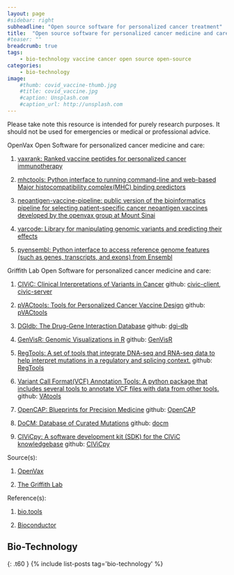 ```yaml
---
layout: page
#sidebar: right
subheadline: "Open source software for personalized cancer treatment"
title:  "Open source software for personalized cancer medicine and care"
#teaser: ""
breadcrumb: true
tags:
    - bio-technology vaccine cancer open source open-source
categories:
    - bio-technology
image:
    #thumb: covid_vaccine-thumb.jpg
    #title: covid_vaccine.jpg
    #caption: Unsplash.com
    #caption_url: http://unsplash.com
---
```


Please take note this resource is intended for purely research purposes. It should not be used for emergencies or medical or professional advice.


OpenVax Open Software for personalized cancer medicine and care:

1. [vaxrank: Ranked vaccine peptides for personalized cancer immunotherapy](https://github.com/openvax/vaxrank)

2. [mhctools: Python interface to running command-line and web-based Major histocompatibility complex(MHC) binding predictors](https://github.com/openvax/mhctools)

3. [neoantigen-vaccine-pipeline: public version of the bioinformatics pipeline for selecting patient-specific cancer neoantigen vaccines developed by the openvax group at Mount Sinai](https://github.com/openvax/neoantigen-vaccine-pipeline)

4. [varcode: Library for manipulating genomic variants and predicting their effects ](https://github.com/openvax/varcode)

5. [pyensembl: Python interface to access reference genome features (such as genes, transcripts, and exons) from Ensembl](https://github.com/openvax/pyensembl) 


Griffith Lab Open Software for personalized cancer medicine and care:
 
1. [CIViC: Clinical Interpretations of Variants in Cancer](https://civicdb.org/home) 
   github: [civic-client](https://github.com/griffithlab/civic-client), [civic-server](https://github.com/griffithlab/civic-server)

2. [pVACtools: Tools for Personalized Cancer Vaccine Design](http://pvactools.org/) 
   github: [pVACtools](https://github.com/griffithlab/pVACtools)

3. [DGIdb: The Drug-Gene Interaction Database](https://dgidb.org/)
   github: [dgi-db](https://dgidb.org/)
   
4. [GenVisR: Genomic Visualizations in R](https://bioconductor.org/packages/release/bioc/html/GenVisR.html)
   github: [GenVisR](https://github.com/griffithlab/GenVisR)

5. [RegTools: A set of tools that integrate DNA-seq and RNA-seq data to help interpret mutations in a regulatory and splicing context.](http://regtools.org/)
   github: [RegTools](https://github.com/griffithlab/regtools)

6. [Variant Call Format(VCF) Annotation Tools: A python package that includes several tools to annotate VCF files with data from other tools.](http://vatools.org/)
   github: [VAtools](https://github.com/griffithlab/VAtools)

7. [OpenCAP: Blueprints for Precision Medicine](http://opencap.org/)
   github: [OpenCAP](https://github.com/griffithlab/civic-panel)

8. [DoCM: Database of Curated Mutations](http://docm.info/)
   github: [docm](https://github.com/griffithlab/docm)

9. [CIViCpy: A software development kit (SDK) for the CIViC knowledgebase](http://civicpy.org/)
   github: [CIViCpy](https://github.com/griffithlab/civicpy)
   
   
Source(s):

1. [OpenVax](https://www.openvax.org/)

2. [The Griffith Lab](https://griffithlab.org/)


Reference(s):

1. [bio.tools](https://bio.tools/)

2. [Bioconductor](https://bioconductor.org/)

## Bio-Technology
{: .t60 }
{% include list-posts tag='bio-technology' %}


